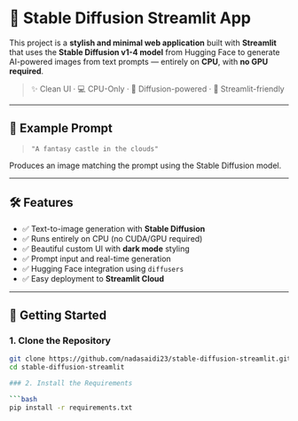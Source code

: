 # 🎨 Stable Diffusion Streamlit App

This project is a **stylish and minimal web application** built with **Streamlit** that uses the **Stable Diffusion v1-4 model** from Hugging Face to generate AI-powered images from text prompts — entirely on **CPU**, with **no GPU required**.

> ✨ Clean UI · 💻 CPU-Only · 🧠 Diffusion-powered · 🚀 Streamlit-friendly

---

## 📸 Example Prompt

> `"A fantasy castle in the clouds"`

Produces an image matching the prompt using the Stable Diffusion model.

---

## 🛠️ Features

- ✅ Text-to-image generation with **Stable Diffusion**
- ✅ Runs entirely on CPU (no CUDA/GPU required)
- ✅ Beautiful custom UI with **dark mode** styling
- ✅ Prompt input and real-time generation
- ✅ Hugging Face integration using `diffusers`
- ✅ Easy deployment to **Streamlit Cloud**

---

## 🚀 Getting Started

### 1. Clone the Repository

```bash
git clone https://github.com/nadasaidi23/stable-diffusion-streamlit.git
cd stable-diffusion-streamlit

### 2. Install the Requirements

```bash
pip install -r requirements.txt








